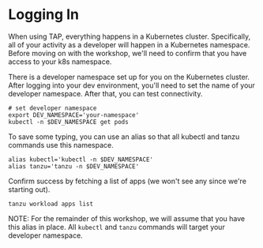# Logging In

When using TAP, everything happens in a Kubernetes cluster. Specifically, all of your activity as a developer will happen in a Kubernetes namespace. Before moving on with the workshop, we'll need to confirm that you have access to your k8s namespace.

There is a developer namespace set up for you on the Kubernetes cluster. After logging into your dev environment, you'll need to set the name of your developer namespace. After that, you can test connectivity.

```
# set developer namespace
export DEV_NAMESPACE='your-namespace'
kubectl -n $DEV_NAMESPACE get pods
```

To save some typing, you can use an alias so that all kubectl and tanzu commands use this namespace.

```
alias kubectl='kubectl -n $DEV_NAMESPACE'
alias tanzu='tanzu -n $DEV_NAMESPACE'
```

Confirm success by fetching a list of apps (we won't see any since we're starting out).

```
tanzu workload apps list
```

NOTE: For the remainder of this workshop, we will assume that you have this alias in place. All `kubectl` and `tanzu` commands will target your developer namespace.

